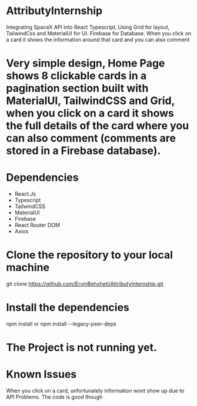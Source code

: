 # AttributyInternship
Integrating SpaceX API into React Typescript, Using Grid for layout, TailwindCss and MaterialUI for UI. Firebase for Database. When you click on a card it shows the information around that card and you can also comment

# Very simple design, Home Page shows 8 clickable cards in a pagination section built with MaterialUI, TailwindCSS and Grid, when you click on a card it shows the full details of the card where you can also comment (comments are stored in a Firebase database).

# Dependencies
- React.Js
- Typescript
- TailwindCSS
- MaterialUI
- Firebase
- React Router DOM
- Axios

# Clone the repository to your local machine 
git clone https://github.com/ErvinBehxheti/AttributyInternship.git

# Install the dependencies
  npm install or npm install --legacy-peer-deps
  
# The Project is not running yet.

# Known Issues
  When you click on a card, unfortunately information wont show up due to API Problems. The code is good though

